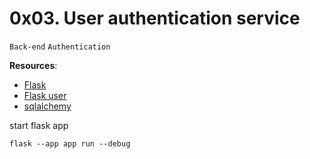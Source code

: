 #  0x03. User authentication service
``Back-end`` ``Authentication``

**Resources**:
- [Flask](https://flask.palletsprojects.com/en/stable/quickstart/)
- [Flask user](https://flask-user.readthedocs.io/en/latest/)
- [sqlalchemy](https://docs.sqlalchemy.org/en/13/orm/tutorial.html#adding-and-updating-objects)

start flask app
```
flask --app app run --debug
```